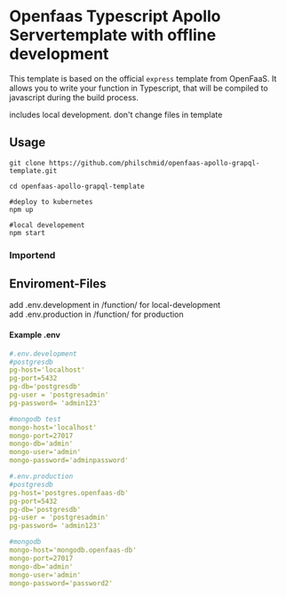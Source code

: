<!-- @format -->

# Openfaas Typescript Apollo Servertemplate with offline development

This template is based on the official `express` template from OpenFaaS. It allows you to write your function in Typescript, that will be compiled to javascript during the build process.

includes local development.
don't change files in template

## Usage

```shell
git clone https://github.com/philschmid/openfaas-apollo-grapql-template.git

cd openfaas-apollo-grapql-template

#deploy to kubernetes
npm up

#local developement
npm start
```

### Importend

## Enviroment-Files

add .env.development in /function/ for local-development  
add .env.production in /function/ for production

#### Example .env

```yaml
#.env.development
#postgresdb
pg-host='localhost'
pg-port=5432
pg-db='postgresdb'
pg-user = 'postgresadmin'
pg-password= 'admin123'

#mongodb test
mongo-host='localhost'
mongo-port=27017
mongo-db='admin'
mongo-user='admin'
mongo-password='adminpassword'

#.env.production
#postgresdb
pg-host='postgres.openfaas-db'
pg-port=5432
pg-db='postgresdb'
pg-user = 'postgresadmin'
pg-password= 'admin123'

#mongodb
mongo-host='mongodb.openfaas-db'
mongo-port=27017
mongo-db='admin'
mongo-user='admin'
mongo-password='password2'
```
